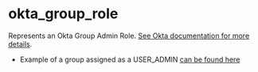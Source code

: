 # okta_group_role

Represents an Okta Group Admin Role. [See Okta documentation for more details](https://developer.okta.com/docs/reference/api/roles/#list-roles-assigned-to-group).

* Example of a group assigned as a USER_ADMIN [can be found here](./basic.tf)
